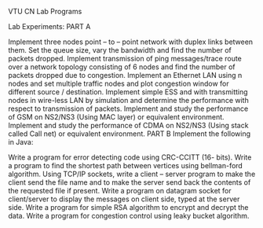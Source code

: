 

VTU CN Lab Programs

Lab Experiments: PART A

Implement three nodes point – to – point network with duplex links between them. Set the queue size, vary the bandwidth and find the number of packets dropped.
Implement transmission of ping messages/trace route over a network topology consisting of 6 nodes and find the number of packets dropped due to congestion.
Implement an Ethernet LAN using n nodes and set multiple traffic nodes and plot congestion window for different source / destination.
Implement simple ESS and with transmitting nodes in wire-less LAN by simulation and determine the performance with respect to transmission of packets.
Implement and study the performance of GSM on NS2/NS3 (Using MAC layer) or equivalent environment.
Implement and study the performance of CDMA on NS2/NS3 (Using stack called Call net) or equivalent environment.
PART B Implement the following in Java:

Write a program for error detecting code using CRC-CCITT (16- bits).
Write a program to find the shortest path between vertices using bellman-ford algorithm.
Using TCP/IP sockets, write a client – server program to make the client send the file name and to make the server send back the contents of the requested file if present.
Write a program on datagram socket for client/server to display the messages on client side, typed at the server side.
Write a program for simple RSA algorithm to encrypt and decrypt the data.
Write a program for congestion control using leaky bucket algorithm.
